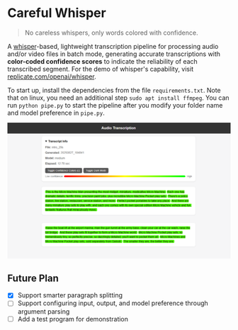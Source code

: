 # Careful Whisper

> No careless whispers, only words colored with confidence.

A [whisper](https://github.com/openai/whisper)-based, lightweight transcription pipeline for processing audio and/or video files in batch mode, generating accurate transcriptions with **color-coded confidence scores** to indicate the reliability of each transcribed segment. For the demo of whisper's capability, visit [replicate.com/openai/whisper](https://replicate.com/openai/whisper).

To start up, install the dependencies from the file `requirements.txt`. Note that on linux, you need an additional step `sudo apt install ffmpeg`. You can run `python pipe.py` to start the pipeline after you modify your folder name and model preference in `pipe.py`.

![demo_picture](assets/demo.png)

## Future Plan
- [x] Support smarter paragraph splitting
- [ ] Support configuring input, output, and model preference through argument parsing
- [ ] Add a test program for demonstration
